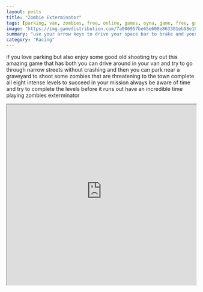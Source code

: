 ```yaml
---
layout: posts
title: "Zombie Exterminator"
tags: [parking, van, zombies, free, online, games, oyna, game, free, games, play, play, games]
image: "https://img.gamedistribution.com/7a006957be65e608e863301eb98e1808.jpg"
summary: "use your arrow keys to drive your space bar to brake and your mouse to aim and shoot  free online games oyna game free games play play games"
category: "Racing"
---
```


if you love parking but also enjoy some good old shooting try out this amazing game that has both you can drive around in your van and try to go through narrow streets without crashing and then you can park near a graveyard to shoot some zombies that are threatening to the town complete all eight intense levels to succeed in your mission always be aware of time and try to complete the levels before it runs out have an incredible time playing zombies exterminator

<iframe width="100%" height="480px;" src="https://flash.gamedistribution.com?game=7a006957be65e608e863301eb98e1808"></iframe>
